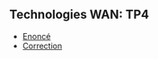 ## Technologies WAN: TP4

- [Enoncé](./TP4-Switching-2021-kobbane.pdf)
- [Correction](./TP4-correction.pkt)
